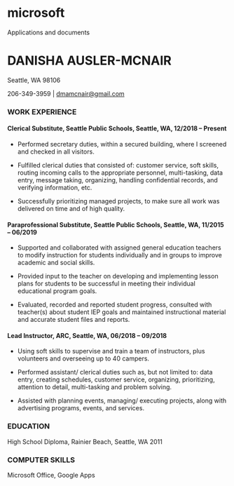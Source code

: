 # microsoft
Applications and documents

# **DANISHA AUSLER-MCNAIR**

Seattle, WA 98106

206-349-3959					|		     dmamcnair@gmail.com

### **WORK EXPERIENCE** 

#### Clerical Substitute, Seattle Public Schools, Seattle, WA, 12/2018 – Present  
- Performed secretary duties, within a secured building, where I screened and checked in all visitors.

-	Fulfilled clerical duties that consisted of: customer service, soft skills, routing incoming calls to the appropriate personnel, multi-tasking, data entry, message taking, organizing, handling confidential records, and verifying information, etc.

-	Successfully prioritizing managed projects, to make sure all work was delivered on time and of high quality.

#### Paraprofessional Substitute, Seattle Public Schools, Seattle, WA, 11/2015 – 06/2019  
-	Supported and collaborated with assigned general education teachers to modify instruction for students individually and in groups to improve academic and social skills.

-	Provided input to the teacher on developing and implementing lesson plans for students to be successful in meeting their individual educational program goals.

-	Evaluated, recorded and reported student progress, consulted with teacher(s) about student IEP goals and maintained instructional material and accurate student files and reports.

#### Lead Instructor, ARC, Seattle, WA, 06/2018 – 09/2018
-	Using soft skills to supervise and train a team of instructors, plus volunteers and overseeing up to 40 campers.

-	Performed assistant/ clerical duties such as, but not limited to: data entry, creating schedules, customer service, organizing, prioritizing, attention to detail, multi-tasking and problem solving.

-	Assisted with planning events, managing/ executing projects, along with advertising programs, events, and services.

### EDUCATION 

High School Diploma, Rainier Beach, Seattle, WA 2011

### COMPUTER SKILLS

Microsoft Office, Google Apps
